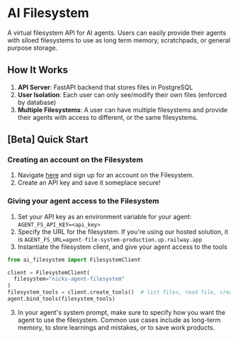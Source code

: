 # AI Filesystem

A virtual filesystem API for AI agents. Users can easily provide their agents with siloed filesystems to use as long term memory, scratchpads, or general purpose storage.

## How It Works

1. **API Server**: FastAPI backend that stores files in PostgreSQL
2. **User Isolation**: Each user can only see/modify their own files (enforced by database)
3. **Multiple Filesystems**: A user can have multiple filesystems and provide their agents with access to different, or the same filesystems.

## [Beta] Quick Start

### Creating an account on the Filesystem

1. Navigate [here](https://auth.fs.langchain.com) and sign up for an account on the Filesystem. 
2. Create an API key and save it someplace secure!

### Giving your agent access to the Filesystem

1. Set your API key as an environment variable for your agent: `AGENT_FS_API_KEY=<api_key>`
2. Specify the URL for the filesystem. If you're using our hosted solution, it is `AGENT_FS_URL=agent-file-system-production.up.railway.app`
3. Instantiate the filesystem client, and give your agent access to the tools

```python
from ai_filesystem import FilesystemClient

client = FilesystemClient(
  filesystem="nicks-agent-filesystem"
)
filesystem_tools = client.create_tools()  # list files, read file, create new file, and edit file
agent.bind_tools(filesystem_tools)
```

3. In your agent's system prompt, make sure to specify how you want the agent to use the filesystem. Common use cases include as long-term memory, to store learnings and mistakes, or to save work products.